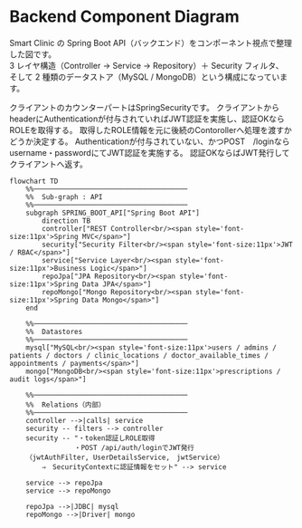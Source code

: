 # Backend Component Diagram

Smart Clinic の Spring Boot API（バックエンド）をコンポーネント視点で整理した図です。  
3 レイヤ構造（Controller → Service → Repository）＋ Security フィルタ、  
そして 2 種類のデータストア（MySQL / MongoDB）という構成になっています。

クライアントのカウンターパートはSpringSecurityです。
クライアントからheaderにAuthenticationが付与されていればJWT認証を実施し、認証OKならROLEを取得する。
取得したROLE情報を元に後続のContorollerへ処理を渡すかどうか決定する。
Authenticationが付与されていない、かつPOST　/loginならusername・passwordにてJWT認証を実施する。
認証OKならばJWT発行してクライアントへ返す。

```mermaid
flowchart TD
    %%──────────────────────────────────────
    %%  Sub-graph : API
    %%──────────────────────────────────────
    subgraph SPRING_BOOT_API["Spring Boot API"]
        direction TB
        controller["REST Controller<br/><span style='font-size:11px'>Spring MVC</span>"]
        security["Security Filter<br/><span style='font-size:11px'>JWT / RBAC</span>"]
        service["Service Layer<br/><span style='font-size:11px'>Business Logic</span>"]
        repoJpa["JPA Repository<br/><span style='font-size:11px'>Spring Data JPA</span>"]
        repoMongo["Mongo Repository<br/><span style='font-size:11px'>Spring Data Mongo</span>"]
    end

    %%──────────────────────────────────────
    %%  Datastores
    %%──────────────────────────────────────
    mysql["MySQL<br/><span style='font-size:11px'>users / admins / patients / doctors / clinic_locations / doctor_available_times / appointments / payments</span>"]
    mongo["MongoDB<br/><span style='font-size:11px'>prescriptions / audit logs</span>"]

    %%──────────────────────────────────────
    %%  Relations（内部）
    %%──────────────────────────────────────
    controller -->|calls| service
    security -- filters --> controller
    security -- "・token認証しROLE取得
                ・POST /api/auth/loginでJWT発行
    （jwtAuthFilter, UserDetailsService,　jwtService）
        ⇒　SecurityContextに認証情報をセット" --> service

    service --> repoJpa
    service --> repoMongo

    repoJpa -->|JDBC| mysql
    repoMongo -->|Driver| mongo